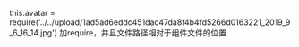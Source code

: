 this.avatar = require('../../upload/1ad5ad6eddc451dac47da8f4b4fd5266d0163221_2019_9_6_16_14.jpg')
加require，并且文件路径相对于组件文件的位置